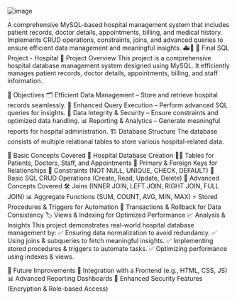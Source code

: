![image](https://github.com/user-attachments/assets/737a66e3-96fb-4a0f-a86b-0638f7c7c89b)

A comprehensive MySQL-based hospital management system that includes patient records, doctor details, appointments, billing, and medical history. Implements CRUD operations, constraints, joins, and advanced queries to ensure efficient data management and meaningful insights. 🚑💾
🏥 Final SQL Project - Hospital
📌 Project Overview
This project is a comprehensive hospital database management system designed using MySQL. It efficiently manages patient records, doctor details, appointments, billing, and staff information.

🎯 Objectives
🗂️ Efficient Data Management – Store and retrieve hospital records seamlessly.
🔎 Enhanced Query Execution – Perform advanced SQL queries for insights.
🔄 Data Integrity & Security – Ensure constraints and optimized data handling.
📊 Reporting & Analytics – Generate meaningful reports for hospital administration.
🏗️ Database Structure
The database consists of multiple relational tables to store various hospital-related data.

📌 Basic Concepts Covered
🏥 Hospital Database Creation
👩‍⚕️ Tables for Patients, Doctors, Staff, and Appointments
🔑 Primary & Foreign Keys for Relationships
📜 Constraints (NOT NULL, UNIQUE, CHECK, DEFAULT)
🔄 Basic SQL CRUD Operations (Create, Read, Update, Delete)
🚀 Advanced Concepts Covered
🛠 Joins (INNER JOIN, LEFT JOIN, RIGHT JOIN, FULL JOIN)
📊 Aggregate Functions (SUM, COUNT, AVG, MIN, MAX)
⚡ Stored Procedures & Triggers for Automation
🔄 Transactions & Rollback for Data Consistency
🏷️ Views & Indexing for Optimized Performance
📈 Analysis & Insights
This project demonstrates real-world hospital database management by:
✅ Ensuring data normalization to avoid redundancy.
✅ Using joins & subqueries to fetch meaningful insights.
✅ Implementing stored procedures & triggers to automate tasks.
✅ Optimizing performance using indexes & views.

🎯 Future Improvements
🏥 Integration with a Frontend (e.g., HTML, CSS, JS)
📊 Advanced Reporting Dashboards
🔐 Enhanced Security Features (Encryption & Role-based Access)
